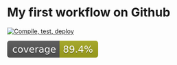 # My first workflow on Github

[![Compile, test, deploy](https://github.com/rowter4/redoWkShop22/actions/workflows/main.yaml/badge.svg)](https://github.com/rowter4/redoWkShop22/actions/workflows/main.yaml)

![Coverage](.github/badges/jacoco.svg)